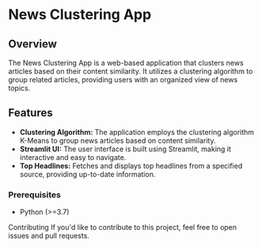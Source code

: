 # News Clustering App

## Overview

The News Clustering App is a web-based application that clusters news articles based on their content similarity. It utilizes a clustering algorithm to group related articles, providing users with an organized view of news topics.

## Features

- **Clustering Algorithm:** The application employs the clustering algorithm K-Means to group news articles based on content similarity.
- **Streamlit UI:** The user interface is built using Streamlit, making it interactive and easy to navigate.
- **Top Headlines:** Fetches and displays top headlines from a specified source, providing up-to-date information.
  
### Prerequisites

- Python (>=3.7)

Contributing
If you'd like to contribute to this project, feel free to open issues and pull requests.
